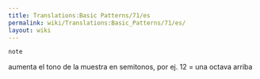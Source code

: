 ```yaml
---
title: Translations:Basic Patterns/71/es
permalink: wiki/Translations:Basic_Patterns/71/es/
layout: wiki
---
```


``` Haskell
note
```

aumenta el tono de la muestra en semitonos, por ej. 12 = una octava
arriba
